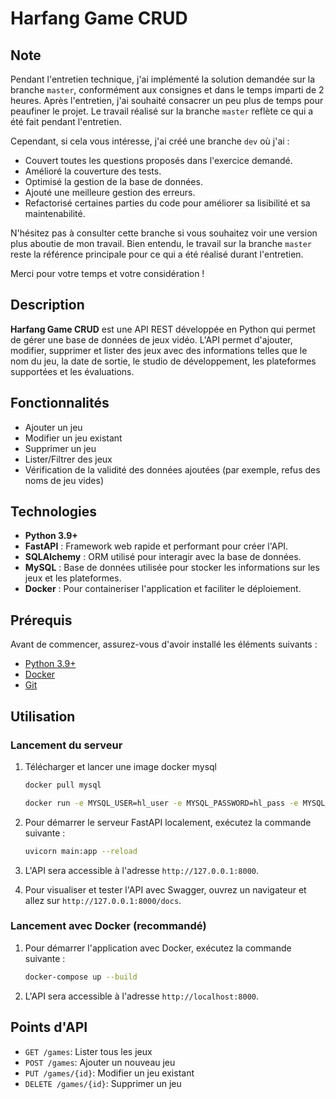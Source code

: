 # Harfang Game CRUD

## Note

Pendant l'entretien technique, j'ai implémenté la solution demandée sur la branche `master`, conformément aux consignes et dans le temps imparti de 2 heures. Après l'entretien, j'ai souhaité consacrer un peu plus de temps pour peaufiner le projet. Le travail réalisé sur la branche `master` reflète ce qui a été fait pendant l'entretien.

Cependant, si cela vous intéresse, j'ai créé une branche `dev` où j'ai :
- Couvert toutes les questions proposés dans l'exercice demandé.
- Amélioré la couverture des tests.
- Optimisé la gestion de la base de données.
- Ajouté une meilleure gestion des erreurs.
- Refactorisé certaines parties du code pour améliorer sa lisibilité et sa maintenabilité.

N'hésitez pas à consulter cette branche si vous souhaitez voir une version plus aboutie de mon travail. Bien entendu, le travail sur la branche `master` reste la référence principale pour ce qui a été réalisé durant l'entretien.

Merci pour votre temps et votre considération !

## Description

**Harfang Game CRUD** est une API REST développée en Python qui permet de gérer une base de données de jeux vidéo. L'API permet d'ajouter, modifier, supprimer et lister des jeux avec des informations telles que le nom du jeu, la date de sortie, le studio de développement, les plateformes supportées et les évaluations.

## Fonctionnalités

- Ajouter un jeu
- Modifier un jeu existant
- Supprimer un jeu
- Lister/Filtrer des jeux
- Vérification de la validité des données ajoutées (par exemple, refus des noms de jeu vides)

## Technologies

- **Python 3.9+**
- **FastAPI** : Framework web rapide et performant pour créer l'API.
- **SQLAlchemy** : ORM utilisé pour interagir avec la base de données.
- **MySQL** : Base de données utilisée pour stocker les informations sur les jeux et les plateformes.
- **Docker** : Pour containeriser l'application et faciliter le déploiement.


## Prérequis

Avant de commencer, assurez-vous d'avoir installé les éléments suivants :

- [Python 3.9+](https://www.python.org/downloads/)
- [Docker](https://www.docker.com/products/docker-desktop)
- [Git](https://git-scm.com/)


## Utilisation

### Lancement du serveur

1. Télécharger et lancer une image docker mysql
    ```bash 
    docker pull mysql
    
    docker run -e MYSQL_USER=hl_user -e MYSQL_PASSWORD=hl_pass -e MYSQL_ROOT_PASSWORD=hl_pass -p 3306:3306 mysql 
    ```
2. Pour démarrer le serveur FastAPI localement, exécutez la commande suivante :

    ```bash
    uvicorn main:app --reload
    ```

3. L'API sera accessible à l'adresse `http://127.0.0.1:8000`.

4. Pour visualiser et tester l'API avec Swagger, ouvrez un navigateur et allez sur `http://127.0.0.1:8000/docs`.

### Lancement avec Docker (recommandé)

1. Pour démarrer l'application avec Docker, exécutez la commande suivante :

    ```bash
    docker-compose up --build
    ```

2. L'API sera accessible à l'adresse `http://localhost:8000`.

## Points d'API

- `GET /games`: Lister tous les jeux
- `POST /games`: Ajouter un nouveau jeu
- `PUT /games/{id}`: Modifier un jeu existant
- `DELETE /games/{id}`: Supprimer un jeu
